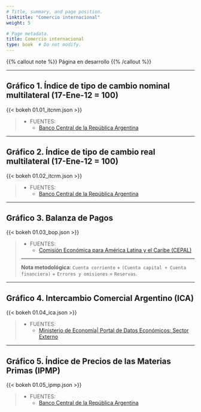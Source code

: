 ```yaml
---
# Title, summary, and page position.
linktitle: "Comercio internacional"
weight: 5

# Page metadata.
title: Comercio internacional
type: book  # Do not modify.
---
```


{{% callout note %}}
Página en desarrollo
{{% /callout %}}

---

## Gráfico 1. Índice de tipo de cambio nominal multilateral (17-Ene-12 = 100)

{{< bokeh 01.01_itcnm.json >}}

> * FUENTES:
>   * [Banco Central de la República Argentina](http://www.bcra.gob.ar/PublicacionesEstadisticas/Indices_tipo_cambio_multilateral.asp)

---

## Gráfico 2. Índice de tipo de cambio real multilateral (17-Ene-12 = 100)

{{< bokeh 01.02_itcrm.json >}}

> * FUENTES:
>   * [Banco Central de la República Argentina](http://www.bcra.gob.ar/PublicacionesEstadisticas/Indices_tipo_cambio_multilateral.asp)

---

## Gráfico 3. Balanza de Pagos

{{< bokeh 01.03_bop.json >}}

> * FUENTES:
>   * [Comisión Económica para América Latina y el Caribe (CEPAL)](https://estadisticas.cepal.org/cepalstat/web_cepalstat/estadisticasIndicadores.asp?idioma=e)
> ---
> **Nota metodológica**: `Cuenta corriente` + `(Cuenta capital + Cuenta financiera)` + `Errores y omisiones` = `Reservas`.

---

## Gráfico 4. Intercambio Comercial Argentino (ICA)

{{< bokeh 01.04_ica.json >}}

> * FUENTES:
>   * [Ministerio de Economía| Portal de Datos Económicos: Sector Externo](https://www.economia.gob.ar/datos/)

---

## Gráfico 5. Índice de Precios de las Materias Primas (IPMP)

{{< bokeh 01.05_ipmp.json >}}


> * FUENTES:
>   * [Banco Central de la República Argentina](http://www.bcra.gob.ar/PublicacionesEstadisticas/Precios_materias_primas.asp)
